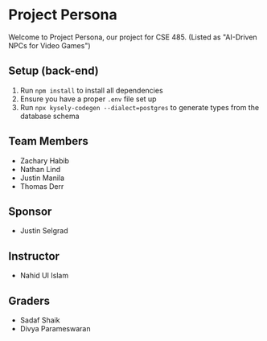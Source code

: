 # Project Persona
Welcome to Project Persona, our project for CSE 485. (Listed as "AI-Driven NPCs for Video Games")

## Setup (back-end)
1. Run `npm install` to install all dependencies
2. Ensure you have a proper `.env` file set up
3. Run `npx kysely-codegen --dialect=postgres` to generate types from the database schema

## Team Members
- Zachary Habib
- Nathan Lind
- Justin Manila
- Thomas Derr

## Sponsor
- Justin Selgrad

## Instructor
- Nahid UI Islam

## Graders
- Sadaf Shaik
- Divya Parameswaran